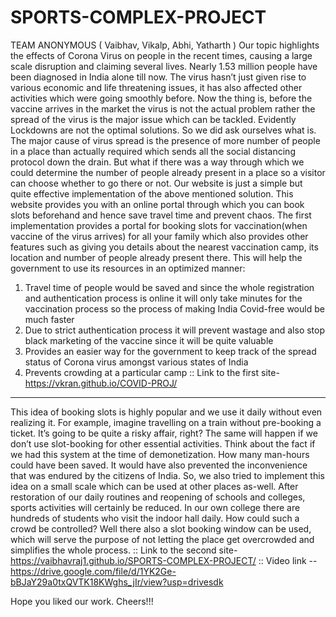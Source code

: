 # SPORTS-COMPLEX-PROJECT

TEAM ANONYMOUS ( Vaibhav, Vikalp, Abhi, Yatharth )
Our topic highlights the effects of Corona Virus on people in the recent times, causing a large scale disruption and claiming several lives.
Nearly 1.53 million people have been diagnosed in India alone till now. The virus hasn’t just given rise to various economic and life threatening issues, it has also affected  other activities which were going smoothly before.
Now the thing is, before the vaccine arrives in the market the virus is not the actual problem rather the spread of the virus is the major issue which can be tackled. Evidently Lockdowns are not the optimal solutions. So we did ask ourselves what is. The major cause of virus spread is the presence of more number of people in a place than actually required which sends all the social distancing protocol down the drain. But what if there was a way through which we could determine the number of people already present in a place so a visitor can choose whether to go there or not. Our website is just a simple but quite effective implementation of the above mentioned solution. This website provides you with an online portal through which you can book slots beforehand and hence save travel time and prevent chaos.
The first implementation provides a portal for booking slots for vaccination(when vaccine of the virus arrives) for all your family which also provides other features such as giving you details about the nearest vaccination camp, its location and number of people already present there. This will help the government to use its resources in an optimized manner:
1)	Travel time of people would be saved and since the whole registration and authentication process is online it will only take minutes for the vaccination process so the process of making India Covid-free would be much faster
2)	Due to strict authentication process it will prevent wastage and also stop black marketing of the vaccine since it will be quite valuable
3)	Provides an easier way for the government to keep track of the spread status of Corona virus amongst various states of India 
4)	Prevents crowding at a particular camp
:: Link to the first site-    https://vkran.github.io/COVID-PROJ/
-------------------------------------------------------------------------------------------------------------------------------------
This idea of booking slots is highly popular and we use it daily without even realizing it. For example, imagine travelling on a train without pre-booking a ticket. It’s going to be quite a risky affair, right? The same will happen if we don’t use slot-booking for other essential activities.
Think about the fact if we had this system at the time of demonetization. How many man-hours could have been saved. It would have also prevented the inconvenience that was endured by the citizens of India.
So, we also tried to implement this idea on a small scale which can be used at other places as-well.
After restoration of our daily routines and reopening of schools and colleges, sports activities will certainly be reduced. In our own college there are hundreds of students who visit the indoor hall daily. How could such a crowd be controlled? Well there also a slot booking window can be used, which will serve the purpose of not letting the place get overcrowded and simplifies the whole process.
:: Link to the second site-  https://vaibhavraj1.github.io/SPORTS-COMPLEX-PROJECT/
:: Video link -- https://drive.google.com/file/d/1YK2Ge-bBJaY29a0txQVTK18KWghs_jIr/view?usp=drivesdk

Hope you liked our work. Cheers!!!



